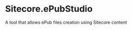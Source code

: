 Sitecore.ePubStudio
===================

A tool that allows ePub files creation using Sitecore content
